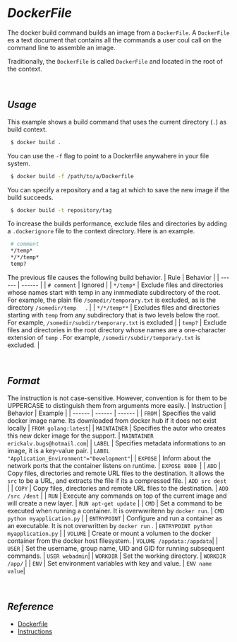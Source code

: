 # _DockerFile_
The docker build command builds an image from a `DockerFile`. A `DockerFile` es a text document that contains all the commands a user coul call on the command line to assemble an image. 

Traditionally, the `DockerFile` is called `DockerFile` and located in the root of the context.

<p>&nbsp;</p>

## _Usage_ 
This example shows a build command that uses the current directory (`.`) as build context.

```sh
 $ docker build .
```
You can use the `-f` flag to point to a Dockerfile anywahere in your file system.
```sh
 $ docker build -f /path/to/a/Dockerfile
```

You can specify a repository and a tag at which to save the new image if the build succeeds.
```sh
 $ docker build -t repository/tag
```


To increase the builds performance, exclude files and directories by adding a `.dockerignore` file to the context directory. Here is an example. 

```sh
 # comment
 */temp*
 */*/temp*
 temp?
```
The previous file causes the following build behavior.
| Rule | Behavior |
| ------ | ------ |
| `# comment` | Ignored |
| `*/temp*` | Exclude files and directories whose names start with temp in any inmmediate subdirectory of the root. For example, the plain file `/somedir/temporary.txt` is excluded, as is the directory `/somedir/temp   `. |
| `*/*/temp**` | Excludes files and directories starting with `temp` from any subdirectory that is two levels below the root. For example, `/somedir/subdir/temporary.txt` is excluded |
| `temp?` | Exclude files and directories in the root directory whose names are a one-character extension of `temp` . For example, `/somedir/subdir/temporary.txt` is excluded. |

<p>&nbsp;</p>

## _Format_ 

The instruction is not case-sensitive. However, convention is for them to be UPPERCASE to distinguish them from arguments more easily. 
| Instruction | Behavior | Example |
| ------ | ------ | ------ |
| `FROM` | Specifies the valid docker image name. Its downloaded from docker hub if it does not exist locally | `FROM golang:latest`|
| `MAINTAINER` | Specifies the autor who creates this new dcker image for the support. | `MAINTAINER erickalv.bugs@hotmail.com`|
| `LABEL` | Specifies metadata informations to an image, it is a key-value pair. | `LABEL "Application_Environment"="Development"`|
| `EXPOSE` | Inform about the network ports that the container listens on runtime. | `EXPOSE 8080 `|
| `ADD` | Copy files, directories and remote URL files to the destination. It allows the `src` to be a URL, and extracts the file if its a compressed file. | `ADD src dest` |
| `COPY` | Copy files, directories and remote URL files to the destination.   | `ADD /src /dest` |
| `RUN` | Execute any commands on top of the current image and will create a new layer.  | `RUN apt-get update` |
| `CMD` | Set a command to be executed when running a container. It is overwwritenn by `docker run`. | `CMD python myapplication.py` |
| `ENTRYPOINT` | Configure and run a container as an executable. It is not overwritten by `docker run` . | `ENTRYPOINT python myapplication.py` |
| `VOLUME` | Create or mount a volumen to the docker container from the docker host filesystem. | `VOLUME /appdata:/appdata`| 
| `USER` | Set the username, group name, UID and GID for running subsequent commands. | `USER webadmin`|
| `WORKDIR` | Set the working directory. | `WORKDIR /app/` |
| `ENV` | Set environment variables with key and value. | `ENV name value`|

 

<p>&nbsp;</p>

## _Reference_
- [Dockerfile](https://docs.docker.com/engine/reference/builder/)
- [Instructions](https://www.learnitguide.net/2018/06/dockerfile-explained-with-examples.html)
